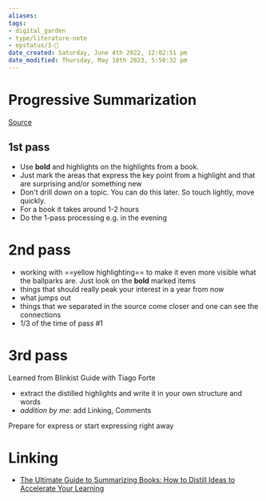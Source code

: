 ```yaml
---
aliases: 
tags: 
- digital_garden
- type/literature-note
- epstatus/3-🌳
date_created: Saturday, June 4th 2022, 12:02:51 pm
date_modified: Thursday, May 18th 2023, 5:50:32 pm
---
```

# Progressive Summarization
[Source](https://www.youtube.com/watch?v=fWFKoVbSwGo)
## 1st pass
* Use **bold** and highlights on the highlights from a book. 
* Just mark the areas that express the key point from a highlight and that are surprising and/or something new
* Don't drill down on a topic. You can do this later. So touch lightly, move quickly.
* For a book it takes around 1-2 hours
* Do the 1-pass processing e.g. in the evening

# 2nd pass
* working with ==yellow highlighting== to make it even more visible what the ballparks are. Just look on the **bold** marked items
* things that should really peak your interest in a year from now
* what jumps out
* things that we separated in the source come closer and one can see the connections
* 1/3 of the time of pass #1

# 3rd pass
Learned from Blinkist Guide with Tiago Forte
+ extract the distilled highlights and write it in your own structure and words
+ *addition by me*: add Linking, Comments

Prepare for express or start expressing right away

# Linking
+ [The Ultimate Guide to Summarizing Books: How to Distill Ideas to Accelerate Your Learning](https://fortelabs.com/blog/the-ultimate-guide-to-summarizing-books/)
